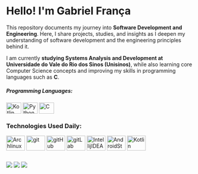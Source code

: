 # Hello! I'm Gabriel França
This repository documents my journey into **Software Development and Engineering**. Here, I share projects, studies, and insights as I deepen my understanding of software development and the engineering principles behind it.

I am currently **studying Systems Analysis and Development at Universidade do Vale do Rio dos Sinos (Unisinos)**, while also learning core Computer Science concepts and improving my skills in programming languages such as **C**.

##### Programming Languages:
<div>
  <img align="center" alt="Kotlin" height="30" width="40" src="https://cdn.jsdelivr.net/gh/devicons/devicon@latest/icons/kotlin/kotlin-original.svg" />
  <img align="center" alt="Python" height="30" width="40" src="https://cdn.jsdelivr.net/gh/devicons/devicon@latest/icons/python/python-original.svg" />
  <img align="center" alt="C" height="30" width="40" src="https://cdn.jsdelivr.net/gh/devicons/devicon@latest/icons/c/c-original.svg" />
<div> 

### Technologies Used Daily:
<div> 
  <img align="center" alt="Archlinux" height="40" width="50" src="https://cdn.jsdelivr.net/gh/devicons/devicon@latest/icons/archlinux/archlinux-original.svg" />
  <img align="center" alt="git" height="40" width="50" src="https://cdn.jsdelivr.net/gh/devicons/devicon@latest/icons/git/git-original.svg" />
  <img align="center" alt="gitHub" height="40" width="50" src="https://cdn.jsdelivr.net/gh/devicons/devicon@latest/icons/github/github-original.svg" />
  <img align="center" alt="gitLab" height="40" width="50" src="https://cdn.jsdelivr.net/gh/devicons/devicon@latest/icons/gitlab/gitlab-original.svg" />
  <img align="center" alt="IntellijIDEA" height="40" width="50" src="https://cdn.jsdelivr.net/gh/devicons/devicon@latest/icons/intellij/intellij-original.svg" />
  <img align="center" alt="AndroidStudio" height="40" width="50" src="https://cdn.jsdelivr.net/gh/devicons/devicon@latest/icons/androidstudio/androidstudio-original.svg" />
  <img align="center" alt="Kotlin" height="40" width="50" src="https://cdn.jsdelivr.net/gh/devicons/devicon@latest/icons/kotlin/kotlin-original.svg" />
<div> 

##

<div> 
  <a href="mailto:gabrielgfranca7@gmail.com" target="_blank"><img src="https://img.shields.io/badge/Gmail-D14836?style=for-the-badge&logo=gmail&logoColor=white" target="_blank"></a>
  <a href="https://www.linkedin.com/in/gabriel-fran%C3%A7a-b73899216/" target="_blank"><img src="https://img.shields.io/badge/LinkedIn-0077B5?style=for-the-badge&logo=linkedin&logoColor=white" target="_blank"></a>
  <a href="https://leetcode.com/u/GabrielgFranca/" target="_blank"><img src="https://img.shields.io/badge/-LeetCode-FFA116?style=for-the-badge&logo=LeetCode&logoColor=black" target="_blank"></a>
</div>
 

